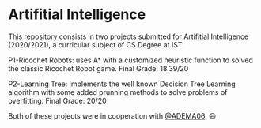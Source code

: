 # Artifitial Intelligence
This repository consists in two projects submitted for Artifitial Intelligence (2020/2021), a curricular subject of CS Degree at IST.

P1-Ricochet Robots: uses A* with a customized heuristic function to solved the classic Ricochet Robot game. Final Grade: 18.39/20

P2-Learning Tree: implements the well known Decision Tree Learning algorithm with some added prunning methods to solve problems of overfitting. Final Grade: 20/20

Both of these projects were in cooperation with [@ADEMA06](https://github.com/ADEMA06). 😄
